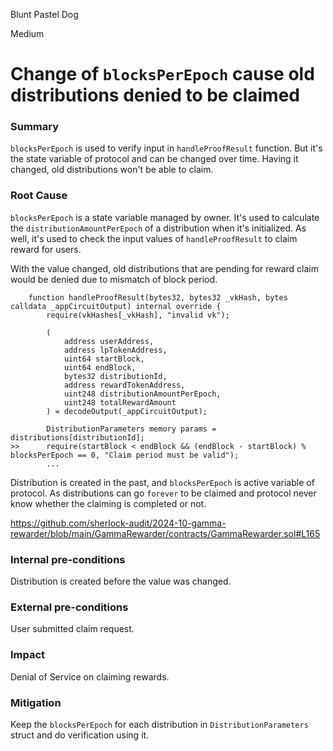 Blunt Pastel Dog

Medium

# Change of `blocksPerEpoch` cause old distributions denied to be claimed

### Summary
`blocksPerEpoch` is used to verify input in `handleProofResult` function. But it's the state variable of protocol and can be changed over time.
Having it changed, old distributions won't be able to claim.

### Root Cause
`blocksPerEpoch` is a state variable managed by owner.
It's used to calculate the `distributionAmountPerEpoch` of a distribution when it's initialized. As well, it's used to check the input values of `handleProofResult` to claim reward for users.

With the value changed, old distributions that are pending for reward claim would be denied due to mismatch of block period.
```solidity
    function handleProofResult(bytes32, bytes32 _vkHash, bytes calldata _appCircuitOutput) internal override {
        require(vkHashes[_vkHash], "invalid vk");

        (
            address userAddress,
            address lpTokenAddress,
            uint64 startBlock,
            uint64 endBlock,
            bytes32 distributionId,
            address rewardTokenAddress,
            uint248 distributionAmountPerEpoch,
            uint248 totalRewardAmount
        ) = decodeOutput(_appCircuitOutput);

        DistributionParameters memory params = distributions[distributionId];
>>      require(startBlock < endBlock && (endBlock - startBlock) % blocksPerEpoch == 0, "Claim period must be valid");
        ...
```

Distribution is created in the past, and `blocksPerEpoch` is active variable of protocol. As distributions can go `forever` to be claimed and protocol never know whether the claiming is completed or not.

https://github.com/sherlock-audit/2024-10-gamma-rewarder/blob/main/GammaRewarder/contracts/GammaRewarder.sol#L165

### Internal pre-conditions
Distribution is created before the value was changed.

### External pre-conditions
User submitted claim request.

### Impact
Denial of Service on claiming rewards.

### Mitigation
Keep the `blocksPerEpoch` for each distribution in `DistributionParameters` struct and do verification using it.